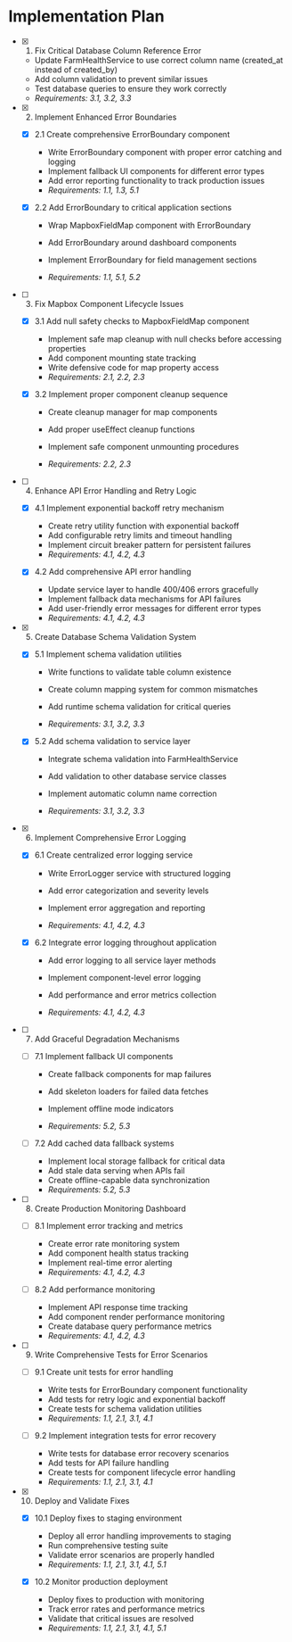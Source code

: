 # Implementation Plan

- [x] 1. Fix Critical Database Column Reference Error


  - Update FarmHealthService to use correct column name (created_at instead of created_by)
  - Add column validation to prevent similar issues
  - Test database queries to ensure they work correctly
  - _Requirements: 3.1, 3.2, 3.3_

- [x] 2. Implement Enhanced Error Boundaries

  - [x] 2.1 Create comprehensive ErrorBoundary component



    - Write ErrorBoundary component with proper error catching and logging
    - Implement fallback UI components for different error types
    - Add error reporting functionality to track production issues
    - _Requirements: 1.1, 1.3, 5.1_

  - [x] 2.2 Add ErrorBoundary to critical application sections


    - Wrap MapboxFieldMap component with ErrorBoundary
    - Add ErrorBoundary around dashboard components
    - Implement ErrorBoundary for field management sections

    - _Requirements: 1.1, 5.1, 5.2_

- [ ] 3. Fix Mapbox Component Lifecycle Issues
  - [x] 3.1 Add null safety checks to MapboxFieldMap component


    - Implement safe map cleanup with null checks before accessing properties
    - Add component mounting state tracking
    - Write defensive code for map property access
    - _Requirements: 2.1, 2.2, 2.3_

  - [x] 3.2 Implement proper component cleanup sequence


    - Create cleanup manager for map components
    - Add proper useEffect cleanup functions

    - Implement safe component unmounting procedures
    - _Requirements: 2.2, 2.3_

- [ ] 4. Enhance API Error Handling and Retry Logic
  - [x] 4.1 Implement exponential backoff retry mechanism


    - Create retry utility function with exponential backoff
    - Add configurable retry limits and timeout handling
    - Implement circuit breaker pattern for persistent failures
    - _Requirements: 4.1, 4.2, 4.3_

  - [x] 4.2 Add comprehensive API error handling


    - Update service layer to handle 400/406 errors gracefully
    - Implement fallback data mechanisms for API failures
    - Add user-friendly error messages for different error types
    - _Requirements: 4.1, 4.2, 4.3_

- [x] 5. Create Database Schema Validation System



  - [x] 5.1 Implement schema validation utilities



    - Write functions to validate table column existence
    - Create column mapping system for common mismatches
    - Add runtime schema validation for critical queries


    - _Requirements: 3.1, 3.2, 3.3_



  - [x] 5.2 Add schema validation to service layer

    - Integrate schema validation into FarmHealthService
    - Add validation to other database service classes




    - Implement automatic column name correction
    - _Requirements: 3.1, 3.2, 3.3_




- [x] 6. Implement Comprehensive Error Logging



  - [x] 6.1 Create centralized error logging service



    - Write ErrorLogger service with structured logging



    - Add error categorization and severity levels
    - Implement error aggregation and reporting

    - _Requirements: 4.1, 4.2, 4.3_













  - [x] 6.2 Integrate error logging throughout application


    - Add error logging to all service layer methods






    - Implement component-level error logging
    - Add performance and error metrics collection
    - _Requirements: 4.1, 4.2, 4.3_















- [ ] 7. Add Graceful Degradation Mechanisms
  - [ ] 7.1 Implement fallback UI components
    - Create fallback components for map failures




    - Add skeleton loaders for failed data fetches
    - Implement offline mode indicators

    - _Requirements: 5.2, 5.3_

  - [ ] 7.2 Add cached data fallback systems







    - Implement local storage fallback for critical data
    - Add stale data serving when APIs fail
    - Create offline-capable data synchronization
    - _Requirements: 5.2, 5.3_


- [ ] 8. Create Production Monitoring Dashboard
  - [ ] 8.1 Implement error tracking and metrics
    - Create error rate monitoring system
    - Add component health status tracking
    - Implement real-time error alerting
    - _Requirements: 4.1, 4.2, 4.3_

  - [ ] 8.2 Add performance monitoring
    - Implement API response time tracking
    - Add component render performance monitoring
    - Create database query performance metrics
    - _Requirements: 4.1, 4.2, 4.3_

- [ ] 9. Write Comprehensive Tests for Error Scenarios
  - [ ] 9.1 Create unit tests for error handling
    - Write tests for ErrorBoundary component functionality
    - Add tests for retry logic and exponential backoff
    - Create tests for schema validation utilities
    - _Requirements: 1.1, 2.1, 3.1, 4.1_

  - [ ] 9.2 Implement integration tests for error recovery
    - Write tests for database error recovery scenarios
    - Add tests for API failure handling
    - Create tests for component lifecycle error handling
    - _Requirements: 1.1, 2.1, 3.1, 4.1_

- [x] 10. Deploy and Validate Fixes


  - [x] 10.1 Deploy fixes to staging environment

    - Deploy all error handling improvements to staging
    - Run comprehensive testing suite
    - Validate error scenarios are properly handled
    - _Requirements: 1.1, 2.1, 3.1, 4.1, 5.1_

  - [x] 10.2 Monitor production deployment

    - Deploy fixes to production with monitoring
    - Track error rates and performance metrics
    - Validate that critical issues are resolved
    - _Requirements: 1.1, 2.1, 3.1, 4.1, 5.1_